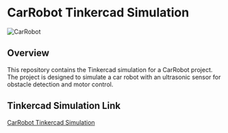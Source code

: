 # CarRobot Tinkercad Simulation

![CarRobot](https://github.com/Raafat-Nagy/CarRobot/assets/105138072/ed387518-0666-4e62-9a6a-145edd384f21)

## Overview

This repository contains the Tinkercad simulation for a CarRobot project. The project is designed to simulate a car robot with an ultrasonic sensor for obstacle detection and motor control.

## Tinkercad Simulation Link

[CarRobot Tinkercad Simulation](https://www.tinkercad.com/things/k39bmsrqsZD-carrobot?sharecode=wJwM_fhk8jJLs6Uq6si1MgF4OWoUL-uodO_oVv1dTkU)

